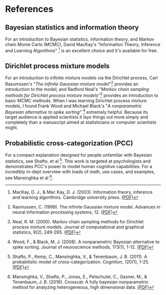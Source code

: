# References

## Bayesian statistics and information theory
For an introduction to Bayesian statistics, information theory, and Markov chain Monte Carlo (MCMC), David MacKay's "Information Theory, Inference and Learning Algorithms" [^mackay] is an excellent choice and it's available for free.

[^mackay]: MacKay, D. J., & Mac Kay, D. J. (2003). Information theory, inference and learning algorithms. Cambridge university press. [(PDF)](http://www.inference.org.uk/itprnn/book.pdf)

## Dirichlet process mixture models

For an introduction to infinite mixture models via the Dirichlet process, Carl Rasumssen's "*The infinite Gaussian mixture model*"[^rasumssen]  provides an introduction to the model; and Radford Neal's "*Markov chain sampling methods for Dirichlet process mixture models*"[^neal-dpmm]  provides an introduction to basic MCMC methods. When I was learning Dirichlet process mixture models, I found Frank Wood and Michael Black's "*A nonparametric Bayesian alternative to spike sorting*" [^wood-spike]  extremely helpful. Because its target audience is applied scientists it lays things out more simply and completely than a manuscript aimed at statisticians or computer scientists might.

[^rasumssen]: Rasmussen, C. (1999). The infinite Gaussian mixture model. Advances in neural information processing systems, 12. ([PDF](https://openresearch.surrey.ac.uk/esploro/fulltext/journalArticle/Probability-density-estimation-via-an-infinite/99515730602346?repId=12139874790002346&mId=13140644290002346&institution=44SUR_INST))

[^neal-dpmm]: Neal, R. M. (2000). Markov chain sampling methods for Dirichlet process mixture models. Journal of computational and graphical statistics, 9(2), 249-265. ([PDF](https://www.cs.columbia.edu/~blei/seminar/2016_discrete_data/readings/Neal2000b.pdf))

[^wood-spike]: Wood, F., & Black, M. J. (2008). A nonparametric Bayesian alternative to spike sorting. Journal of neuroscience methods, 173(1), 1-12. [(PDF)](https://citeseerx.ist.psu.edu/document?repid=rep1&type=pdf&doi=7e3bb0d7af52a06455e52b082cc080374c1cc7f6)

## Probabilistic cross-categorization (PCC)

For a compact explanation designed for people unfamiliar with Bayesian statistics, see Shafto, et al [^shafto-cc]. This work is targeted at psychologists and demonstrates PCC's power to model human cognitive capabilities. For a incredibly in-dept overview with loads of math, use cases, and examples, see Mansinghka et al [^pcc-jmlr].

[^shafto-cc]: Shafto, P., Kemp, C., Mansinghka, V., & Tenenbaum, J. B. (2011). A probabilistic model of cross-categorization. Cognition, 120(1), 1-25.[(PDF)](http://www.charleskemp.com/papers/shaftokmt11_aprobabilisticmodelofcrosscategorization.pdf)

[^pcc-jmlr]: Mansinghka, V., Shafto, P., Jonas, E., Petschulat, C., Gasner, M., & Tenenbaum, J. B. (2016). Crosscat: A fully bayesian nonparametric method for analyzing heterogeneous, high dimensional data. [(PDF)](jmlr.org/papers/volume17/11-392/11-392.pdf)
